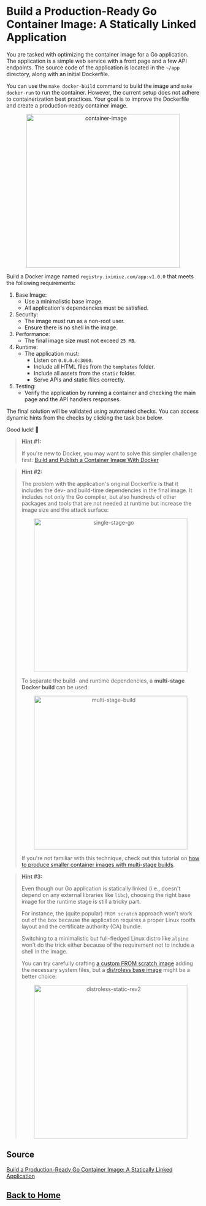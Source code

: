 # **Build a Production-Ready Go Container Image: A Statically Linked Application**

You are tasked with optimizing the container image for a Go application. The application is a simple web service with a front page and a few API endpoints. The source code of the application is located in the ``~/app`` directory, along with an initial Dockerfile.

You can use the ``make docker-build`` command to build the image and ``make docker-run`` to run the container. However, the current setup does not adhere to containerization best practices. Your goal is to improve the Dockerfile and create a production-ready container image.

<p align="center"> 
    <img src="https://labs.iximiuz.com/content/files/challenges/dockerize-golang-application-static-linking/__static__/container-image.png" width="400" alt="container-image" > 
</p>

Build a Docker image named ``registry.iximiuz.com/app:v1.0.0`` that meets the following requirements:

1. Base Image:
    - Use a minimalistic base image.
    - All application's dependencies must be satisfied.
2. Security:
    - The image must run as a non-root user.
    - Ensure there is no shell in the image.
3. Performance:
    - The final image size must not exceed ``25 MB``.
4. Runtime:
    - The application must:
        - Listen on ``0.0.0.0:3000``.
        - Include all HTML files from the ``templates`` folder.
        - Include all assets from the ``static`` folder.
        - Serve APIs and static files correctly.
5. Testing:
    - Verify the application by running a container and checking the main page and the API handlers responses.

The final solution will be validated using automated checks. You can access dynamic hints from the checks by clicking the task box below.

Good luck! 🚀

> **Hint #1:**
>
> If you're new to Docker, you may want to solve this simpler challenge first: [Build and Publish a Container Image With Docker](https://labs.iximiuz.com/challenges/build-and-publish-container-image-with-docker)

> **Hint #2:**
>
> The problem with the application's original Dockerfile is that it includes the dev- and build-time dependencies in the final image. It includes not only the Go compiler, but also hundreds of other packages and tools that are not needed at runtime but increase the image size and the attack surface:
> <p align="center"> <img src="https://labs.iximiuz.com/content/files/challenges/dockerize-golang-application-static-linking/__static__/single-stage-go.png" width="400" alt="single-stage-go" > </p>
>
> To separate the build- and runtime dependencies, a **multi-stage Docker build** can be used:
> <p align="center"> <img src="https://labs.iximiuz.com/content/files/challenges/dockerize-golang-application-static-linking/__static__/multi-stage-build.png" width="400" alt="multi-stage-build" > </p>
>
> If you're not familiar with this technique, check out this tutorial on [how to produce smaller container images with multi-stage builds](https://labs.iximiuz.com/tutorials/docker-multi-stage-builds).

> **Hint #3:**
>
> Even though our Go application is statically linked (i.e., doesn't depend on any external libraries like ``libc``), choosing the right base image for the runtime stage is still a tricky part.
>
> For instance, the (quite popular) ``FROM scratch`` approach won't work out of the box because the application requires a proper Linux rootfs layout and the certificate authority (CA) bundle.
> 
> Switching to a minimalistic but full-fledged Linux distro like ``alpine`` won't do the trick either because of the requirement not to include a shell in the image.
> 
> You can try carefully crafting [a custom FROM scratch image](https://labs.iximiuz.com/tutorials/pitfalls-of-from-scratch-images) adding the necessary system files, but a [distroless base image](https://labs.iximiuz.com/tutorials/gcr-distroless-container-images) might be a better choice:
> <p align="center"> <img src="https://labs.iximiuz.com/content/files/challenges/dockerize-golang-application-static-linking/__static__/distroless-static-rev2.png" width="400" alt="distroless-static-rev2" > </p>

## **Source**

[Build a Production-Ready Go Container Image: A Statically Linked Application](https://labs.iximiuz.com/challenges/dockerize-golang-application-static-linking)

## **[Back to Home](../../)**